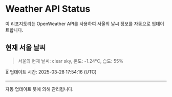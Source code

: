 
# Weather API Status

이 리포지토리는 OpenWeather API를 사용하여 서울의 날씨 정보를 자동으로 업데이트합니다.

## 현재 서울 날씨
> 서울의 현재 날씨: clear sky, 온도: -1.24°C, 습도: 55%

⏳ 업데이트 시간: 2025-03-28 17:54:16 (UTC)

---
자동 업데이트 봇에 의해 관리됩니다.
